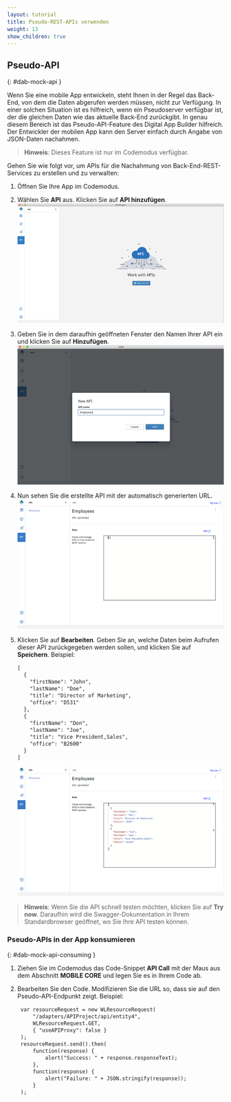 ```yaml
---
layout: tutorial
title: Pseudo-REST-APIs verwenden
weight: 13
show_children: true
---
```

<!-- NLS_CHARSET=UTF-8 -->

## Pseudo-API
{: #dab-mock-api }

Wenn Sie eine mobile App entwickeln, steht Ihnen in der Regel das Back-End, von dem die Daten abgerufen werden müssen, nicht zur Verfügung. In einer solchen Situation ist es hilfreich, wenn ein Pseudoserver verfügbar ist, der die gleichen Daten wie das aktuelle Back-End zurückgibt. In genau diesem Bereich ist das Pseudo-API-Feature des Digital App Builder hilfreich. Der Entwickler der mobilen App kann den Server einfach durch Angabe von JSON-Daten nachahmen.

>**Hinweis**: Dieses Feature ist nur im Codemodus verfügbar.

Gehen Sie wie folgt vor, um APIs für die Nachahmung von Back-End-REST-Services zu erstellen und zu verwalten:

1. Öffnen Sie Ihre App im Codemodus. 
2. Wählen Sie **API** aus. Klicken Sie auf **API hinzufügen**.
    ![Pseudo-API](dab-mock-api.png)

3. Geben Sie in dem daraufhin geöffneten Fenster den Namen Ihrer API ein und klicken Sie auf **Hinzufügen**.
    ![Hinzufügen einer Pseudo-API](dab-new-mock-api.png)

4. Nun sehen Sie die erstellte API mit der automatisch generierten URL.
    ![Pseudo-API](dab-new-mock-api-jason.png)

5. Klicken Sie auf **Bearbeiten**. Geben Sie an, welche Daten beim Aufrufen dieser API zurückgegeben werden sollen, und klicken Sie auf **Speichern**. Beispiel:  

    ```
    [
      {
        "firstName": "John",
        "lastName": "Doe",
        "title": "Director of Marketing",
        "office": "D531"
      },
      {
        "firstName": "Don",
        "lastName": "Joe",
        "title": "Vice President,Sales",
        "office": "B2600"
      }
    ]
    ```

    ![Pseudo-API - Beispiel](dab-exp-moc-api.png)

>**Hinweis**: Wenn Sie die API schnell testen möchten, klicken Sie auf **Try now**. Daraufhin wird die Swagger-Dokumentation in Ihrem Standardbrowser geöffnet, wo Sie Ihre API testen können.

### Pseudo-APIs in der App konsumieren
{: #dab-mock-api-consuming }

1. Ziehen Sie im Codemodus das Code-Snippet **API Call** mit der Maus aus dem Abschnitt **MOBILE CORE** und legen Sie es in Ihrem Code ab.
2. Bearbeiten Sie den Code. Modifizieren Sie die URL so, dass sie auf den Pseudo-API-Endpunkt zeigt. Beispiel: 

    ```
     var resourceRequest = new WLResourceRequest(
         "/adapters/APIProject/api/entity4",
         WLResourceRequest.GET,
         { "useAPIProxy": false }
     );
     resourceRequest.send().then(
         function(response) {
             alert("Success: " + response.responseText);
         },
         function(response) {
             alert("Failure: " + JSON.stringify(response));
         }
     );
    ```
 
